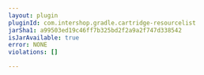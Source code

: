 ```yaml
---
layout: plugin
pluginId: com.intershop.gradle.cartridge-resourcelist
jarSha1: a99503ed19c46ff7b325bd2f2a9a2f747d338542
isJarAvailable: true
error: NONE
violations: []

---
```


